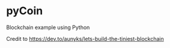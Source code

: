 # pyCoin
Blockchain example using Python

Credit to https://dev.to/aunyks/lets-build-the-tiniest-blockchain
